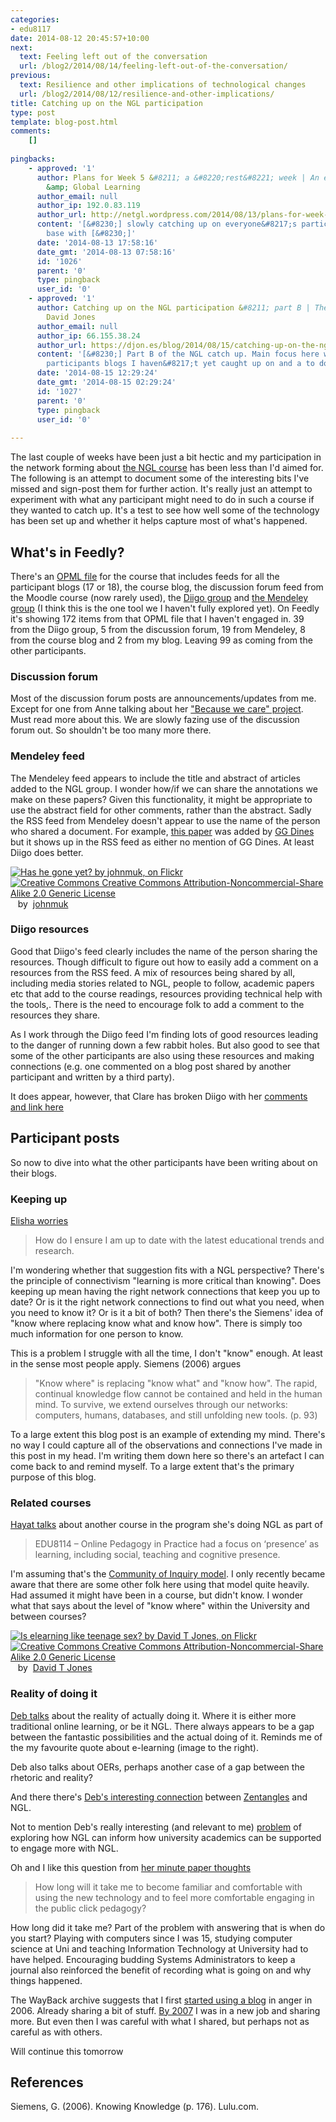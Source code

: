 ```yaml
---
categories:
- edu8117
date: 2014-08-12 20:45:57+10:00
next:
  text: Feeling left out of the conversation
  url: /blog2/2014/08/14/feeling-left-out-of-the-conversation/
previous:
  text: Resilience and other implications of technological changes
  url: /blog2/2014/08/12/resilience-and-other-implications/
title: Catching up on the NGL participation
type: post
template: blog-post.html
comments:
    []
    
pingbacks:
    - approved: '1'
      author: Plans for Week 5 &#8211; a &#8220;rest&#8221; week | An experiment in Networked
        &amp; Global Learning
      author_email: null
      author_ip: 192.0.83.119
      author_url: http://netgl.wordpress.com/2014/08/13/plans-for-week-5-a-rest-week/
      content: '[&#8230;] slowly catching up on everyone&#8217;s participation and touching
        base with [&#8230;]'
      date: '2014-08-13 17:58:16'
      date_gmt: '2014-08-13 07:58:16'
      id: '1026'
      parent: '0'
      type: pingback
      user_id: '0'
    - approved: '1'
      author: Catching up on the NGL participation &#8211; part B | The Weblog of (a)
        David Jones
      author_email: null
      author_ip: 66.155.38.24
      author_url: https://djon.es/blog/2014/08/15/catching-up-on-the-ngl-participation-part-b/
      content: '[&#8230;] Part B of the NGL catch up. Main focus here will be on the 11
        participants blogs I haven&#8217;t yet caught up on and a to do [&#8230;]'
      date: '2014-08-15 12:29:24'
      date_gmt: '2014-08-15 02:29:24'
      id: '1027'
      parent: '0'
      type: pingback
      user_id: '0'
    
---
```

The last couple of weeks have been just a bit hectic and my participation in the network forming about [the NGL course](http://netgl.wordpress.com/) has been less than I'd aimed for. The following is an attempt to document some of the interesting bits I've missed and sign-post them for further action. It's really just an attempt to experiment with what any participant might need to do in such a course if they wanted to catch up. It's a test to see how well some of the technology has been set up and whether it helps capture most of what's happened.

## What's in Feedly?

There's an [OPML file](https://dl.dropboxusercontent.com/u/14025788/EDU8117.opml) for the course that includes feeds for all the participant blogs (17 or 18), the course blog, the discussion forum feed from the Moodle course (now rarely used), the [Diigo group](https://groups.diigo.com/group/networked-and-global-learning) and [the Mendeley group](http://www.mendeley.com/groups/2465121/networked-and-global-learning/) (I think this is the one tool we I haven't fully explored yet). On Feedly it's showing 172 items from that OPML file that I haven't engaged in. 39 from the Diigo group, 5 from the discussion forum, 19 from Mendeley, 8 from the course blog and 2 from my blog. Leaving 99 as coming from the other participants.

### Discussion forum

Most of the discussion forum posts are announcements/updates from me. Except for one from Anne talking about her ["Because we care" project](http://astrethewey.wordpress.com/2014/07/30/foci-student-project-update/). Must read more about this. We are slowly fazing use of the discussion forum out. So shouldn't be too many more there.

### Mendeley feed

The Mendeley feed appears to include the title and abstract of articles added to the NGL group. I wonder how/if we can share the annotations we make on these papers? Given this functionality, it might be appropriate to use the abstract field for other comments, rather than the abstract. Sadly the RSS feed from Mendeley doesn't appear to use the name of the person who shared a document. For example, [this paper](http://www.mendeley.com/c/7057573054/g/2465121/learning-within-a-connectivist-educational-collective-blog-model-a-case-study-of-uk-higher-by-academic-conferences-international/) was added by [GG Dines](http://www.mendeley.com/profiles/gg-dines/) but it shows up in the RSS feed as either no mention of GG Dines. At least Diigo does better.

[![Has he gone yet? by johnmuk, on Flickr](https://farm4.static.flickr.com/3538/3486811594_9409fb6efd_m.jpg "Has he gone yet? by johnmuk, on Flickr")](https://www.flickr.com/photos/jm999uk/3486811594/)  
[![Creative Commons Creative Commons Attribution-Noncommercial-Share Alike 2.0 Generic License](http://i.creativecommons.org/l/by-nc-sa/2.0/80x15.png "Creative Commons Creative Commons Attribution-Noncommercial-Share Alike 2.0 Generic License")](http://creativecommons.org/licenses/by-nc-sa/2.0/)   by  [](https://www.flickr.com/people/jm999uk/)[johnmuk](https://www.flickr.com/people/jm999uk/) [](http://www.imagecodr.org/)

### Diigo resources

Good that Diigo's feed clearly includes the name of the person sharing the resources. Though difficult to figure out how to easily add a comment on a resources from the RSS feed. A mix of resources being shared by all, including media stories related to NGL, people to follow, academic papers etc that add to the course readings, resources providing technical help with the tools,. There is the need to encourage folk to add a comment to the resources they share.

As I work through the Diigo feed I'm finding lots of good resources leading to the danger of running down a few rabbit holes. But also good to see that some of the other participants are also using these resources and making connections (e.g. one commented on a blog post shared by another participant and written by a third party).

It does appear, however, that Clare has broken Diigo with her [comments and link here](https://groups.diigo.com/group/networked-and-global-learning/content/european-journal-of-open-distance-and-e-learning-12590444)

## Participant posts

So now to dive into what the other participants have been writing about on their blogs.

### Keeping up

[Elisha worries](http://futurelearningmusings.wordpress.com/2014/07/30/me-as-a-student/)

> How do I ensure I am up to date with the latest educational trends and research.

I'm wondering whether that suggestion fits with a NGL perspective? There's the principle of connectivism "learning is more critical than knowing". Does keeping up mean having the right network connections that keep you up to date? Or is it the right network connections to find out what you need, when you need to know it? Or is it a bit of both? Then there's the Siemens' idea of "know where replacing know what and know how". There is simply too much information for one person to know.

This is a problem I struggle with all the time, I don't "know" enough. At least in the sense most people apply. Siemens (2006) argues

> "Know where" is replacing "know what" and "know how". The rapid, continual knowledge flow cannot be contained and held in the human mind. To survive, we extend ourselves through our networks: computers, humans, databases, and still unfolding new tools. (p. 93)

To a large extent this blog post is an example of extending my mind. There's no way I could capture all of the observations and connections I've made in this post in my head. I'm writing them down here so there's an artefact I can come back to and remind myself. To a large extent that's the primary purpose of this blog.

### Related courses

[Hayat talks](http://hayatfeghalyedu8117.wordpress.com/2014/07/31/me-as-student/) about another course in the program she's doing NGL as part of

> EDU8114 – Online Pedagogy in Practice had a focus on ‘presence’ as learning, including social, teaching and cognitive presence.

I'm assuming that's the [Community of Inquiry model](http://edutechwiki.unige.ch/en/Community_of_inquiry_model). I only recently became aware that there are some other folk here using that model quite heavily. Had assumed it might have been in a course, but didn't know. I wonder what that says about the level of "know where" within the University and between courses?

[![Is elearning like teenage sex? by David T Jones, on Flickr](https://farm3.static.flickr.com/2837/9861514544_2e740791cd_m.jpg "Is elearning like teenage sex? by David T Jones, on Flickr")](https://www.flickr.com/photos/david_jones/9861514544/)  
[![Creative Commons Creative Commons Attribution-Noncommercial-Share Alike 2.0 Generic License](http://i.creativecommons.org/l/by-nc-sa/2.0/80x15.png "Creative Commons Creative Commons Attribution-Noncommercial-Share Alike 2.0 Generic License")](http://creativecommons.org/licenses/by-nc-sa/2.0/)   by  [](https://www.flickr.com/people/david_jones/)[David T Jones](https://www.flickr.com/people/david_jones/) [](http://www.imagecodr.org/)

### Reality of doing it

[Deb talks](http://debliriges.wordpress.com/2014/08/03/me-as-a-student/) about the reality of actually doing it. Where it is either more traditional online learning, or be it NGL. There always appears to be a gap between the fantastic possibilities and the actual doing of it. Reminds me of the my favourite quote about e-learning (image to the right).

Deb also talks about OERs, perhaps another case of a gap between the rhetoric and reality?

And there there's [Deb's interesting connection](http://debliriges.wordpress.com/2014/08/03/me-as-learner/) between [Zentangles](http://www.zentangle.com/) and NGL.

Not to mention Deb's really interesting (and relevant to me) [problem](http://debliriges.wordpress.com/2014/08/03/me-as-teacher/) of exploring how NGL can inform how university academics can be supported to engage more with NGL.

Oh and I like this question from [her minute paper thoughts](http://debliriges.wordpress.com/2014/08/03/minute-paper/)

> How long will it take me to become familiar and comfortable with using the new technology and to feel more comfortable engaging in the public click pedagogy?

How long did it take me? Part of the problem with answering that is when do you start? Playing with computers since I was 15, studying computer science at Uni and teaching Information Technology at University had to have helped. Encouraging budding Systems Administrators to keep a journal also reinforced the benefit of recording what is going on and why things happened.

The WayBack archive suggests that I first [started using a blog](http://web.archive.org/web/20060826223535/http://cq-pan.cqu.edu.au/david-jones/blog/) in anger in 2006. Already sharing a bit of stuff. [By 2007](http://web.archive.org/web/20070610091056/http://cq-pan.cqu.edu.au/david-jones/blog/) I was in a new job and sharing more. But even then I was careful with what I shared, but perhaps not as careful as with others.

Will continue this tomorrow

## References

Siemens, G. (2006). Knowing Knowledge (p. 176). Lulu.com.